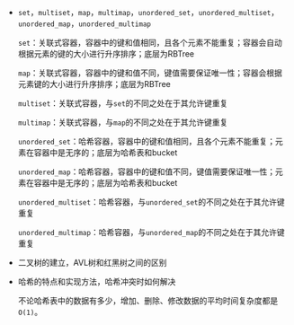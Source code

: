 + `set`，`multiset`，`map`，`multimap`，`unordered_set`，`unordered_multiset`，`unordered_map`，`unordered_multimap`

  `set`：关联式容器，容器中的键和值相同，且各个元素不能重复；容器会自动根据元素的键的大小进行升序排序；底层为RBTree

  `map`：关联式容器，容器中的键和值不同，键值需要保证唯一性；容器会根据元素键的大小进行升序排序；底层为RBTree

  `multiset`：关联式容器，与`set`的不同之处在于其允许键重复

  `multimap`：关联式容器，与`map`的不同之处在于其允许键重复

  `unordered_set`：哈希容器，容器中的键和值相同，且各个元素不能重复；元素在容器中是无序的；底层为哈希表和bucket

  `unordered_map`：哈希容器，容器中的键和值不同，键值需要保证唯一性；元素在容器中是无序的；底层为哈希表和bucket

  `unordered_multiset`：哈希容器，与`unordered_set`的不同之处在于其允许键重复

  `unordered_multimap`：哈希容器，与`unordered_map`的不同之处在于其允许键重复

+ 二叉树的建立，AVL树和红黑树之间的区别

+ 哈希的特点和实现方法，哈希冲突时如何解决

  不论哈希表中的数据有多少，增加、删除、修改数据的平均时间复杂度都是`O(1)`。

